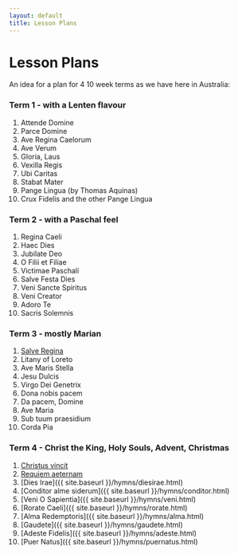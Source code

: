 ```yaml
---
layout: default
title: Lesson Plans
---
```


# Lesson Plans

An idea for a plan for 4 10 week terms as we have here in Australia:

### Term 1 - with a Lenten flavour

1. Attende Domine
1. Parce Domine
1. Ave Regina Caelorum
1. Ave Verum
1. Gloria, Laus
1. Vexilla Regis
1. Ubi Caritas
1. Stabat Mater
1. Pange Lingua (by Thomas Aquinas)
1. Crux Fidelis and the other Pange Lingua

### Term 2 - with a Paschal feel

1. Regina Caeli
1. Haec Dies
1. Jubilate Deo
1. O Filii et Filiae
1. Victimae Paschali
1. Salve Festa Dies
1. Veni Sancte Spiritus
1. Veni Creator
1. Adoro Te
1. Sacris Solemnis

### Term 3 - mostly Marian

1. <a href="{{ site.url }}{{ site.baseurl }}/hymns/salveregina.html">Salve Regina</a>
1. Litany of Loreto
1. Ave Maris Stella
1. Jesu Dulcis
1. Virgo Dei Genetrix
1. Dona nobis pacem
1. Da pacem, Domine
1. Ave Maria
1. Sub tuum praesidium
1. Corda Pia

### Term 4 - Christ the King, Holy Souls, Advent, Christmas

1. <a href="{{ site.url }}{{ site.baseurl }}/hymns/christusvincit.html">Christus vincit</a>
1. <a href="{{ site.url }}{{ site.baseurl }}/hymns/requiem.html">Requiem aeternam</a>
1. [Dies Irae]({{ site.baseurl }}/hymns/diesirae.html)
1. [Conditor alme siderum]({{ site.baseurl }}/hymns/conditor.html)
1. [Veni O Sapientia]({{ site.baseurl }}/hymns/veni.html)
1. [Rorate Caeli]({{ site.baseurl }}/hymns/rorate.html)
1. [Alma Redemptoris]({{ site.baseurl }}/hymns/alma.html)
1. [Gaudete]({{ site.baseurl }}/hymns/gaudete.html)
1. [Adeste Fidelis]({{ site.baseurl }}/hymns/adeste.html)
1. [Puer Natus]({{ site.baseurl }}/hymns/puernatus.html)
